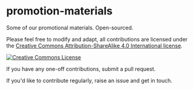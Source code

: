 # promotion-materials

Some of our promotional materials. Open-sourced.

Please feel free to modify and adapt, all contributions are licensed under the [Creative Commons Attribution-ShareAlike 4.0 International license](http://creativecommons.org/licenses/by-sa/4.0/).

<a rel="license" href="http://creativecommons.org/licenses/by-sa/4.0/"><img alt="Creative Commons License" style="border-width:0" src="https://i.creativecommons.org/l/by-sa/4.0/80x15.png" /></a><br />

If you have any one-off contributions, submit a pull request.

If you'd like to contribute regularly, raise an issue and get in touch.
